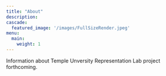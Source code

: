 ```yaml
---
title: "About"
description: 
cascade:
  featured_image: '/images/FullSizeRender.jpeg'
menu:
  main:
    weight: 1
---
```

Information about Temple Unversity Representation Lab project forthcoming. 
